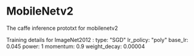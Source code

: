 # MobileNetv2

The caffe inference prototxt for mobilenetv2

Training details for ImageNet2012 :
                                   type: "SGD"
                                   lr_policy: "poly"
                                   base_lr: 0.045
                                   power: 1
                                   momentum: 0.9
                                   weight_decay: 0.00004

